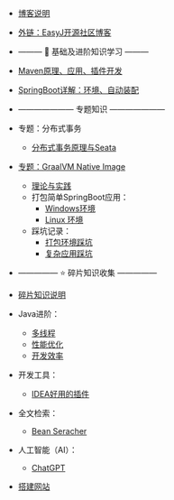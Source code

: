 * [博客说明](/)
* [外链：EasyJ开源社区博客](https://easyj.icu/blog/)


* <p>——— 📔 基础及进阶知识学习 ———</p>
* [Maven原理、应用、插件开发](maven.md)
* [SpringBoot详解：环境、自动装配](spring-boot.md)


* ——————— 专题知识 ———————
* 专题：分布式事务
    * [分布式事务原理与Seata](distributed-transaction-and-seata.md)

* [专题：GraalVM Native Image](native-image/)
    * [理论与实践](native-image/theory-practice.md)
    * 打包简单SpringBoot应用：
        * [Windows环境](native-image/native-image-windows.md)
        * [ Linux 环境](native-image/native-image-linux.md)
    * 踩坑记录：
        * [打包环境踩坑](native-image/environment-treading-pit-log.md)
        * [复杂应用踩坑](native-image/treading-pit-log.md)


* ————— ⭐️ 碎片知识收集 —————
* [碎片知识说明](other-article/)

* Java进阶：
    * [多线程](other-article/java/multi-threads.md)
    * [性能优化](other-article/java/optimize-performance.md)
    * [开发效率](other-article/efficiency/development-efficiency.md)

* 开发工具：
    * [IDEA好用的插件](other-article/ide/idea-plugins.md)

* 全文检索：
    * [Bean Seracher](other-article/middleware/bean-seracher.md)

* 人工智能（AI）：
    * [ChatGPT](other-article/ai/chat-gpt.md)

* [搭建网站](other-article/website/build-website.md)
